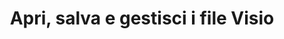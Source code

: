 ﻿---
title: Apri, salva e gestisci i file Visio
linktitle: Caricamento, salvataggio e gestione
type: docs
weight: 20
url: /it/python-net/loading-saving-and-managing/
---

